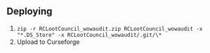 ## Deploying

1. ```zip -r RCLootCouncil_wowaudit.zip RCLootCouncil_wowaudit -x "*.DS_Store" -x RCLootCouncil_wowaudit/.git/\*```
2. Upload to Curseforge
